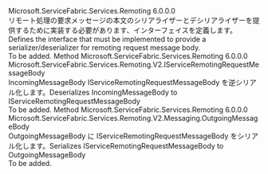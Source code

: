 <Type Name="IServiceRemotingRequestMessageBodySerializer" FullName="Microsoft.ServiceFabric.Services.Remoting.V2.IServiceRemotingRequestMessageBodySerializer">
  <TypeSignature Language="C#" Value="public interface IServiceRemotingRequestMessageBodySerializer" />
  <TypeSignature Language="ILAsm" Value=".class public interface auto ansi abstract IServiceRemotingRequestMessageBodySerializer" />
  <TypeSignature Language="DocId" Value="T:Microsoft.ServiceFabric.Services.Remoting.V2.IServiceRemotingRequestMessageBodySerializer" />
  <TypeSignature Language="VB.NET" Value="Public Interface IServiceRemotingRequestMessageBodySerializer" />
  <TypeSignature Language="F#" Value="type IServiceRemotingRequestMessageBodySerializer = interface" />
  <AssemblyInfo>
    <AssemblyName>Microsoft.ServiceFabric.Services.Remoting</AssemblyName>
    <AssemblyVersion>6.0.0.0</AssemblyVersion>
  </AssemblyInfo>
  <Interfaces />
  <Docs>
    <summary>
            <span data-ttu-id="509a0-101">リモート処理の要求メッセージの本文のシリアライザーとデシリアライザーを提供するために実装する必要があります、インターフェイスを定義します。</span><span class="sxs-lookup"><span data-stu-id="509a0-101">Defines the interface that must be implemented to provide a serializer/deserializer for remoting request message body.</span></span>
            </summary>
    <remarks>To be added.</remarks>
  </Docs>
  <Members>
    <Member MemberName="Deserialize">
      <MemberSignature Language="C#" Value="public Microsoft.ServiceFabric.Services.Remoting.V2.IServiceRemotingRequestMessageBody Deserialize (Microsoft.ServiceFabric.Services.Remoting.V2.Messaging.IncomingMessageBody messageBody);" />
      <MemberSignature Language="ILAsm" Value=".method public hidebysig newslot virtual instance class Microsoft.ServiceFabric.Services.Remoting.V2.IServiceRemotingRequestMessageBody Deserialize(class Microsoft.ServiceFabric.Services.Remoting.V2.Messaging.IncomingMessageBody messageBody) cil managed" />
      <MemberSignature Language="DocId" Value="M:Microsoft.ServiceFabric.Services.Remoting.V2.IServiceRemotingRequestMessageBodySerializer.Deserialize(Microsoft.ServiceFabric.Services.Remoting.V2.Messaging.IncomingMessageBody)" />
      <MemberSignature Language="VB.NET" Value="Public Function Deserialize (messageBody As IncomingMessageBody) As IServiceRemotingRequestMessageBody" />
      <MemberSignature Language="F#" Value="abstract member Deserialize : Microsoft.ServiceFabric.Services.Remoting.V2.Messaging.IncomingMessageBody -&gt; Microsoft.ServiceFabric.Services.Remoting.V2.IServiceRemotingRequestMessageBody" Usage="iServiceRemotingRequestMessageBodySerializer.Deserialize messageBody" />
      <MemberType>Method</MemberType>
      <AssemblyInfo>
        <AssemblyName>Microsoft.ServiceFabric.Services.Remoting</AssemblyName>
        <AssemblyVersion>6.0.0.0</AssemblyVersion>
      </AssemblyInfo>
      <ReturnValue>
        <ReturnType>Microsoft.ServiceFabric.Services.Remoting.V2.IServiceRemotingRequestMessageBody</ReturnType>
      </ReturnValue>
      <Parameters>
        <Parameter Name="messageBody" Type="Microsoft.ServiceFabric.Services.Remoting.V2.Messaging.IncomingMessageBody" />
      </Parameters>
      <Docs>
        <param name="messageBody"></param>
        <summary>
            <span data-ttu-id="509a0-102">IncomingMessageBody IServiceRemotingRequestMessageBody を逆シリアル化します。</span><span class="sxs-lookup"><span data-stu-id="509a0-102">Deserializes IncomingMessageBody to IServiceRemotingRequestMessageBody</span></span>
            </summary>
        <returns />
        <remarks>To be added.</remarks>
      </Docs>
    </Member>
    <Member MemberName="Serialize">
      <MemberSignature Language="C#" Value="public Microsoft.ServiceFabric.Services.Remoting.V2.Messaging.OutgoingMessageBody Serialize (Microsoft.ServiceFabric.Services.Remoting.V2.IServiceRemotingRequestMessageBody serviceRemotingRequestMessageBody);" />
      <MemberSignature Language="ILAsm" Value=".method public hidebysig newslot virtual instance class Microsoft.ServiceFabric.Services.Remoting.V2.Messaging.OutgoingMessageBody Serialize(class Microsoft.ServiceFabric.Services.Remoting.V2.IServiceRemotingRequestMessageBody serviceRemotingRequestMessageBody) cil managed" />
      <MemberSignature Language="DocId" Value="M:Microsoft.ServiceFabric.Services.Remoting.V2.IServiceRemotingRequestMessageBodySerializer.Serialize(Microsoft.ServiceFabric.Services.Remoting.V2.IServiceRemotingRequestMessageBody)" />
      <MemberSignature Language="VB.NET" Value="Public Function Serialize (serviceRemotingRequestMessageBody As IServiceRemotingRequestMessageBody) As OutgoingMessageBody" />
      <MemberSignature Language="F#" Value="abstract member Serialize : Microsoft.ServiceFabric.Services.Remoting.V2.IServiceRemotingRequestMessageBody -&gt; Microsoft.ServiceFabric.Services.Remoting.V2.Messaging.OutgoingMessageBody" Usage="iServiceRemotingRequestMessageBodySerializer.Serialize serviceRemotingRequestMessageBody" />
      <MemberType>Method</MemberType>
      <AssemblyInfo>
        <AssemblyName>Microsoft.ServiceFabric.Services.Remoting</AssemblyName>
        <AssemblyVersion>6.0.0.0</AssemblyVersion>
      </AssemblyInfo>
      <ReturnValue>
        <ReturnType>Microsoft.ServiceFabric.Services.Remoting.V2.Messaging.OutgoingMessageBody</ReturnType>
      </ReturnValue>
      <Parameters>
        <Parameter Name="serviceRemotingRequestMessageBody" Type="Microsoft.ServiceFabric.Services.Remoting.V2.IServiceRemotingRequestMessageBody" />
      </Parameters>
      <Docs>
        <param name="serviceRemotingRequestMessageBody"></param>
        <summary>
            <span data-ttu-id="509a0-103">OutgoingMessageBody に IServiceRemotingRequestMessageBody をシリアル化します。</span><span class="sxs-lookup"><span data-stu-id="509a0-103">Serializes IServiceRemotingRequestMessageBody to OutgoingMessageBody</span></span> 
            </summary>
        <returns />
        <remarks>To be added.</remarks>
      </Docs>
    </Member>
  </Members>
</Type>